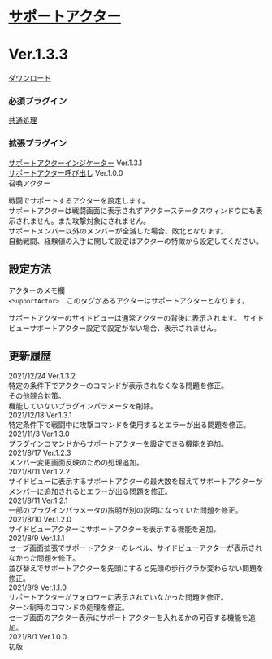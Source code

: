 # [サポートアクター](https://raw.githubusercontent.com/nuun888/MZ/master/NUUN_SupportActor.js)
# Ver.1.3.3
[ダウンロード](https://raw.githubusercontent.com/nuun888/MZ/master/NUUN_SupportActor.js)
### 必須プラグイン
[共通処理](https://raw.githubusercontent.com/nuun888/MZ/master/NUUN_Base.js)
### 拡張プラグイン
[サポートアクターインジケーター](https://raw.githubusercontent.com/nuun888/MZ/master/NUUN_DisplaySupportActor.js) Ver.1.3.1  
[サポートアクター呼び出し](https://github.com/nuun888/MZ/blob/master/README/CallSupportActor.md) Ver.1.0.0  
召喚アクター

戦闘でサポートするアクターを設定します。  
サポートアクターは戦闘画面に表示されずアクターステータスウィンドウにも表示されません。また攻撃対象にされません。  
サポートメンバー以外のメンバーが全滅した場合、敗北となります。  
自動戦闘、経験値の入手に関して設定はアクターの特徴から設定してください。  

## 設定方法
アクターのメモ欄  
`<SupportActor>`　このタグがあるアクターはサポートアクターとなります。
  
 サポートアクターのサイドビューは通常アクターの背後に表示されます。
 サイドビューサポートアクター設定で設定がない場合、表示されません。
  
## 更新履歴
2021/12/24 Ver.1.3.2  
特定の条件下でアクターのコマンドが表示されなくなる問題を修正。  
その他競合対策。  
機能していないプラグインパラメータを削除。  
2021/12/18 Ver.1.3.1  
特定条件下で戦闘中に攻撃コマンドを使用するとエラーが出る問題を修正。  
2021/11/3 Ver.1.3.0  
プラグインコマンドからサポートアクターを設定できる機能を追加。  
2021/8/17 Ver.1.2.3  
メンバー変更画面反映のための処理追加。  
2021/8/11 Ver.1.2.2  
サイドビューに表示するサポートアクターの最大数を超えてサポートアクターがメンバーに追加されるとエラーが出る問題を修正。  
2021/8/11 Ver.1.2.1  
一部のプラグインパラメータの説明が別の説明になっていた問題を修正。  
2021/8/10 Ver.1.2.0  
サイドビューアクターにサポートアクターを表示する機能を追加。  
2021/8/9 Ver.1.1.1  
セーブ画面拡張でサポートアクターのレベル、サイドビューアクターが表示されなかった問題を修正。  
並び替えでサポートアクターを先頭にすると先頭の歩行グラが変わらない問題を修正。  
2021/8/9 Ver.1.1.0  
サポートアクターがフォロワーに表示されていなかった問題を修正。  
ターン制時のコマンドの処理を修正。  
セーブ画面のアクター表示にサポートアクターを入れるかの可否する機能を追加。  
2021/8/1 Ver.1.0.0  
初版  
